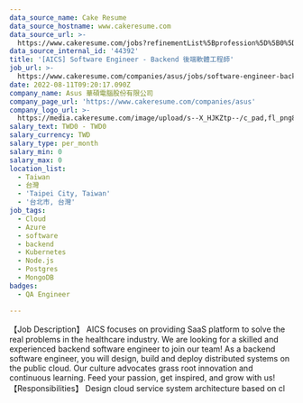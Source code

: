 ```yaml
---
data_source_name: Cake Resume
data_source_hostname: www.cakeresume.com
data_source_url: >-
  https://www.cakeresume.com/jobs?refinementList%5Bprofession%5D%5B0%5D=engineering_qa-engineer&refinementList%5Bsalary_type%5D=per_month&refinementList%5Bsalary_currency%5D=TWD&range%5Bsalary_range%5D%5Bmax%5D=600000
data_source_internal_id: '44392'
title: '[AICS] Software Engineer - Backend 後端軟體工程師'
job_url: >-
  https://www.cakeresume.com/companies/asus/jobs/software-engineer-backend-f69a44
date: 2022-08-11T09:20:17.090Z
company_name: Asus 華碩電腦股份有限公司
company_page_url: 'https://www.cakeresume.com/companies/asus'
company_logo_url: >-
  https://media.cakeresume.com/image/upload/s--X_HJKZtp--/c_pad,fl_png8,h_200,w_200/v1560337039/gnuruihvfxav7zbxegmf.png
salary_text: TWD0 - TWD0
salary_currency: TWD
salary_type: per_month
salary_min: 0
salary_max: 0
location_list:
  - Taiwan
  - 台灣
  - 'Taipei City, Taiwan'
  - '台北市, 台灣'
job_tags:
  - Cloud
  - Azure
  - software
  - backend
  - Kubernetes
  - Node.js
  - Postgres
  - MongoDB
badges:
  - QA Engineer

---
```


【Job Description】 AICS focuses on providing SaaS platform to solve the real problems in the healthcare industry. We are looking for a skilled and experienced backend software engineer to join our team! As a backend software engineer, you will design, build and deploy distributed systems on the public cloud. Our culture advocates grass root innovation and continuous learning. Feed your passion, get inspired, and grow with us! 【Responsibilities】 Design cloud service system architecture based on cl